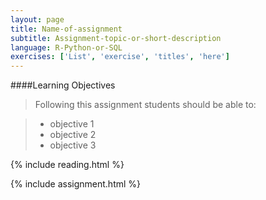 ```yaml
---
layout: page
title: Name-of-assignment
subtitle: Assignment-topic-or-short-description
language: R-Python-or-SQL
exercises: ['List', 'exercise', 'titles', 'here']
---
```


####Learning Objectives

> Following this assignment students should be able to:

> - objective 1
> - objective 2
> - objective 3

{% include reading.html %}

{% include assignment.html %}